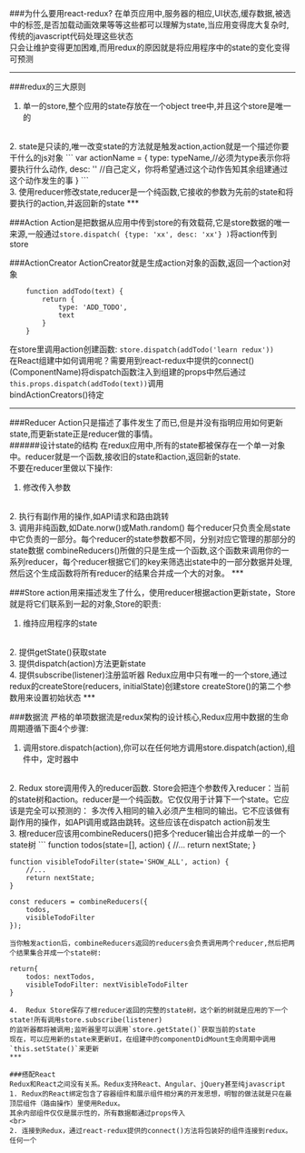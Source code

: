 ###为什么要用react-redux?
在单页应用中,服务器的相应,UI状态,缓存数据,被选中的标签,是否加载动画效果等等这些都可以理解为state,当应用变得庞大复杂时,传统的javascript代码处理这些状态    
只会让维护变得更加困难,而用redux的原因就是将应用程序中的state的变化变得可预测
***

###redux的三大原则
1. 单一的store,整个应用的state存放在一个object tree中,并且这个store是唯一的
<br>	
2. state是只读的,唯一改变state的方法就是触发action,action就是一个描述你要干什么的js对象    
```
	var actionName = { 
						type: typeName,//必须为type表示你将要执行什么动作,
						desc: ''	//自己定义，你将希望通过这个动作告知其余组建通过这个动作发生的事
					}
```
<br>
3. 使用reducer修改state,reducer是一个纯函数,它接收的参数为先前的state和将要执行的action,并返回新的state
***

###Action
Action是把数据从应用中传到store的有效载荷,它是store数据的唯一来源,一般通过`store.dispatch( {type: 'xx', desc: 'xx'} )`将action传到store
     
###ActionCreator
ActionCreator就是生成action对象的函数,返回一个action对象
```
	function addTodo(text) {
		return {
			type: 'ADD_TODO',
			text
		}
	}
```
在store里调用action创建函数: `store.dispatch(addTodo('learn redux'))`   
在React组建中如何调用呢？需要用到react-redux中提供的connect()(ComponentName)将dispatch函数注入到组建的props中然后通过    
`this.props.dispatch(addTodo(text))`调用    
bindActionCreators()待定
***

###Reducer
Action只是描述了事件发生了而已,但是并没有指明应用如何更新state,而更新state正是reducer做的事情。    
######设计state的结构
在redux应用中,所有的state都被保存在一个单一对象中。reducer就是一个函数,接收旧的state和action,返回新的state.    
不要在reducer里做以下操作:    
1. 修改传入参数
<br>
2. 执行有副作用的操作,如API请求和路由跳转
<br>
3. 调用非纯函数,如Date.norw()或Math.random()    
每个reducer只负责全局state中它负责的一部分。每个reducer的state参数都不同，分别对应它管理的那部分的state数据     
combineReducers()所做的只是生成一个函数,这个函数来调用你的一系列reducer，每个reducer根据它们的key来筛选出state中的一部分数据并处理,    
然后这个生成函数将所有reducer的结果合并成一个大的对象。
***

###Store
action用来描述发生了什么，使用reducer根据action更新state，Store就是将它们联系到一起的对象,Store的职责:    
1. 维持应用程序的state
<br>
2. 提供getState()获取state
<br>
3. 提供dispatch(action)方法更新state
<br>     
4. 提供subscribe(listener)注册监听器
Redux应用中只有唯一的一个store,通过redux的createStore(reducers, initialState)创建store    
createStore()的第二个参数用来设置初始状态    
***

###数据流
严格的单项数据流是redux架构的设计核心,Redux应用中数据的生命周期遵循下面4个步骤:   
1. 调用store.dispatch(action),你可以在任何地方调用store.dispatch(action),组件中，定时器中
<br>    
2. Redux store调用传入的reducer函数.  
Store会把连个参数传入reducer：当前的state树和action。reducer是一个纯函数。它仅仅用于计算下一个state。它应该是完全可以预测的：    
多次传入相同的输入必须产生相同的输出。它不应该做有副作用的操作，如API调用或路由跳转。这些应该在dispatch action前发生
<br>   
3. 根reducer应该用combineReducers()把多个reducer输出合并成单一的一个state树
```
	function todos(state=[], action) {
		//...
		return nextState;
	}
	
	function visibleTodoFilter(state='SHOW_ALL', action) {
		//...
		return nextState;
	}
	
	const reducers = combineReducers({
		todos,
		visibleTodoFilter
	});
```
当你触发action后，combineReducers返回的reducers会负责调用两个reducer,然后把两个结果集合并成一个state树:    
```
	return{
		todos: nextTodos,
		visibleTodoFilter: nextVisibleTodoFilter
	}
```
4. 	Redux Store保存了根reducer返回的完整的state树，这个新的树就是应用的下一个state!所有调用store.subscribe(listener)   
的监听器都将被调用;监听器里可以调用`store.getState()`获取当前的state   
现在，可以应用新的state来更新UI，在组建中的componentDidMount生命周期中调用`this.setState()`来更新
***

###搭配React
Redux和React之间没有关系。Redux支持React、Angular、jQuery甚至纯javascript    
1. Redux的React绑定包含了容器组件和展示组件相分离的开发思想，明智的做法就是只在最顶层组件（路由操作）里使用Redux。     
其余内部组件仅仅是展示性的，所有数据都通过props传入
<br>
2. 连接到Redux，通过react-redux提供的connect()方法将包装好的组件连接到redux。      
任何一个




